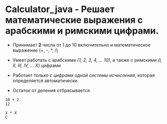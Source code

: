 # Calculator_java - Решает математические выражения с арабскими и римскими цифрами.

- Принимает **2** числа от 1 до 10 включительно и математическое выражение (+, -, *, /)

- Умеет работать с арабскими *(1, 2, 3, 4, ... 10)*, а также с римскими *(I, II, III, IV, ... X)* цифрами

- Работает _только с цифрами одной системы исчисления_, которая определяется автоматически

- Остаток от деления отбрасывается
```
10 + 2
12
```
```
X * X
C
```
